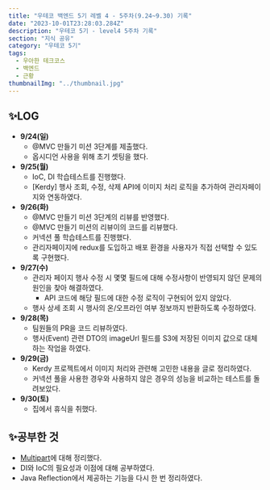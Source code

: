 ```yaml
---
title: "우테코 백엔드 5기 레벨 4 - 5주차(9.24~9.30) 기록"
date: "2023-10-01T23:28:03.284Z"
description: "우테코 5기 - level4 5주차 기록"
section: "지식 공유" 
category: "우테코 5기"
tags:
  - 우아한 테크코스
  - 백엔드
  - 근황
thumbnailImg: "../thumbnail.jpg"
---
```


## ✨LOG

- **9/24(일)**
    - @MVC 만들기 미션 3단계를 제출했다.
    - 옵시디언 사용을 위해 초기 셋팅을 했다.
- **9/25(월)**
    - IoC, DI 학습테스트를 진행했다.
    - [Kerdy] 행사 조회, 수정, 삭제 API에 이미지 처리 로직을 추가하여 관리자페이지와 연동하였다.
- **9/26(화)**
    - @MVC 만들기 미션 3단계의 리뷰를 반영했다.
    - @MVC 만들기 미션의 리뷰이의 코드를 리뷰했다.
    - 커넥션 풀 학습테스트를 진행했다.
    - 관리자페이지에 redux를 도입하고 배포 환경을 사용자가 직접 선택할 수 있도록 구현했다.
- **9/27(수)**
    - 관리자 페이지 행사 수정 시 몇몇 필드에 대해 수정사항이 반영되지 않던 문제의 원인을 찾아 해결하였다.
        - API 코드에 해당 필드에 대한 수정 로직이 구현되어 있지 않았다.
    - 행사 상세 조회 시 행사의 온/오프라인 여부 정보까지 반환하도록 수정하였다.
- **9/28(목)**
    - 팀원들의 PR을 코드 리뷰하였다.
    - 행사(Event) 관련 DTO의 imageUrl 필드를 S3에 저장된 이미지 값으로 대체하는 작업을 하였다.
- **9/29(금)**
    - Kerdy 프로젝트에서 이미지 처리와 관련해 고민한 내용을 글로 정리하였다.
    - 커넥션 풀을 사용한 경우와 사용하지 않은 경우의 성능을 비교하는 테스트를 돌려보았다.
- **9/30(토)**
    - 집에서 휴식을 취했다.

## ✨공부한 것

- [Multipart](https://amaran-th.github.io/%EC%A3%BC%EC%A0%80%EB%A6%AC%EC%A3%BC%EC%A0%80%EB%A6%AC/[HTTP]%20Multipart%20%EC%9A%94%EC%B2%AD/)에 대해 정리했다.
- DI와 IoC의 필요성과 이점에 대해 공부하였다.
- Java Reflection에서 제공하는 기능을 다시 한 번 정리하였다.
